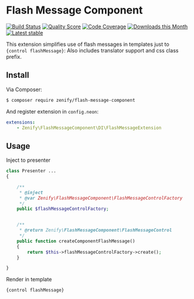 # Flash Message Component

[![Build Status](https://img.shields.io/travis/Zenify/FlashMessageComponent.svg?style=flat-square)](https://travis-ci.org/Zenify/FlashMessageComponent)
[![Quality Score](https://img.shields.io/scrutinizer/g/Zenify/FlashMessageComponent.svg?style=flat-square)](https://scrutinizer-ci.com/g/Zenify/FlashMessageComponent)
[![Code Coverage](https://img.shields.io/scrutinizer/coverage/g/Zenify/FlashMessageComponent.svg?style=flat-square)](https://scrutinizer-ci.com/g/Zenify/FlashMessageComponent)
[![Downloads this Month](https://img.shields.io/packagist/dm/zenify/flash-message-component.svg?style=flat-square)](https://packagist.org/packages/zenify/flash-message-component)
[![Latest stable](https://img.shields.io/packagist/v/zenify/flash-message-component.svg?style=flat-square)](https://packagist.org/packages/zenify/flash-message-component)


This extension simplifies use of flash messages in templates just to `{control flashMessage}`:
Also includes translator support and css class prefix.


## Install

Via Composer:

```sh
$ composer require zenify/flash-message-component
```

And register extension in `config.neon`:

```yaml
extensions:
	- Zenify\FlashMessageComponent\DI\FlashMessageExtension
```


## Usage

Inject to presenter

```php
class Presenter ...
{

	/**
	 * @inject
	 * @var Zenify\FlashMessageComponent\FlashMessageControlFactory
	 */
	public $flashMessageControlFactory;


	/**
	 * @return Zenify\FlashMessageComponent\FlashMessageControl
	 */
	public function createComponentFlashMessage()
	{
		return $this->flashMessageControlFactory->create();
	}

}
```

Render in template

```smarty
{control flashMessage}
```
